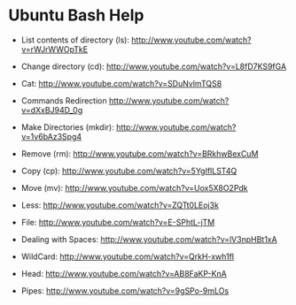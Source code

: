 # Ubuntu Bash Help

- List contents of directory (ls): http://www.youtube.com/watch?v=rWJrWWOpTkE

- Change directory (cd): http://www.youtube.com/watch?v=L8fD7KS9fGA

- Cat: http://www.youtube.com/watch?v=SDuNvlmTQS8

- Commands Redirection http://www.youtube.com/watch?v=dXxBJ94D_0g

- Make Directories (mkdir): http://www.youtube.com/watch?v=1v6bAz3Spg4

- Remove (rm): http://www.youtube.com/watch?v=BRkhwBexCuM

- Copy (cp): http://www.youtube.com/watch?v=5YgIflLST4Q

- Move (mv): http://www.youtube.com/watch?v=Uox5X8O2Pdk

- Less: http://www.youtube.com/watch?v=ZQTt0LEoj3k

- File: http://www.youtube.com/watch?v=E-SPhtL-jTM

- Dealing with Spaces: http://www.youtube.com/watch?v=lV3npHBt1xA

- WildCard: http://www.youtube.com/watch?v=QrkH-xwh1fI

- Head: http://www.youtube.com/watch?v=AB8FaKP-KnA

- Pipes: http://www.youtube.com/watch?v=9gSPo-9mLOs